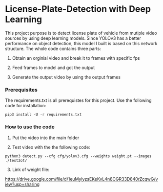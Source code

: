 # License-Plate-Detection with Deep Learning

This project purpose is to detect license plate of vehicle from mutiple video sources by using deep learning models. Since YOLOv3 has a better performance on object detection, this model I built is based on this network structure. The whole code contains three parts:

1. Obtain an orginial video and break it to frames with specific fps

2. Feed frames to model and got the output

3. Generate the output video by using the output frames


### Prerequisites

The requirements.txt is all prerequistes for this project. Use the following code for installation:

```
pip3 install -U -r requirements.txt
```

### How to use the code

1. Put the video into the main folder

2. Test video with the the following code:

```
python3 detect.py --cfg cfg/yolov3.cfg --weights weight.pt --images ./test2ot/
```

3. Link of weight file: 

 https://drive.google.com/file/d/1euMylyzsEKeKvL4n8CGR33D840rZcqwG/view?usp=sharing



